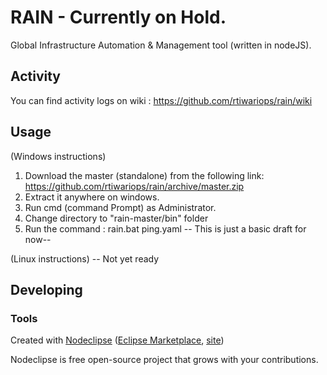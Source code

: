 

# RAIN - Currently on Hold.
Global Infrastructure Automation & Management tool (written in nodeJS). 

## Activity
You can find activity logs on wiki : https://github.com/rtiwariops/rain/wiki

## Usage
(Windows instructions)
1. Download the master (standalone) from the following link: https://github.com/rtiwariops/rain/archive/master.zip
2. Extract it anywhere on windows.
3. Run cmd (command Prompt) as Administrator.
4. Change directory to "rain-master/bin" folder
5. Run the command : rain.bat ping.yaml
-- This is just a basic draft for now--

(Linux instructions)
-- Not yet ready
## Developing



### Tools

Created with [Nodeclipse](https://github.com/Nodeclipse/nodeclipse-1)
 ([Eclipse Marketplace](http://marketplace.eclipse.org/content/nodeclipse), [site](http://www.nodeclipse.org))   

Nodeclipse is free open-source project that grows with your contributions.
